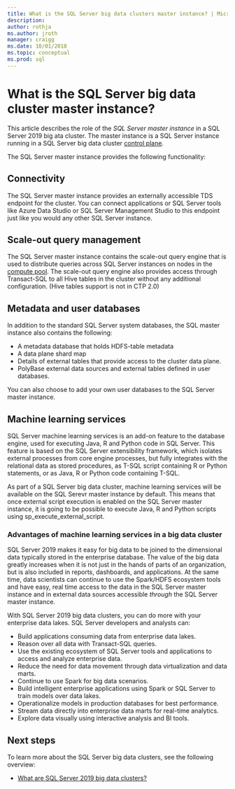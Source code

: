 ```yaml
---
title: What is the SQL Server big data clusters master instance? | Microsoft Docs
description:
author: rothja 
ms.author: jroth 
manager: craigg
ms.date: 10/01/2018
ms.topic: conceptual
ms.prod: sql
---
```


# What is the SQL Server big data cluster master instance?

This article describes the role of the *SQL Server master instance* in a SQL Server 2019 big ata cluster. The master instance is a SQL Server instance running in a SQL Server big data cluster [control plane](big-data-cluster-overview.md#controlplane).

The SQL Server master instance provides the following functionality:

## Connectivity

The SQL Server master instance provides an externally accessible TDS endpoint for the cluster. You can connect applications or SQL Server tools like Azure Data Studio or SQL Server Management Studio to this endpoint just like you would any other SQL Server instance.

## Scale-out query management

The SQL Server master instance contains the scale-out query engine that is used to distribute queries across SQL Server instances on nodes in the [compute pool](concept-compute-pool.md). The scale-out query engine also provides access through Transact-SQL to all Hive tables in the cluster without any additional configuration. (Hive tables support is not in CTP 2.0)

## Metadata and user databases

In addition to the standard SQL Server system databases, the SQL master instance also contains the following:

- A metadata database that holds HDFS-table metadata
- A data plane shard map
- Details of external tables that provide access to the cluster data plane.
- PolyBase external data sources and external tables defined in user databases.

You can also choose to add your own user databases to the SQL Server master instance.

## Machine learning services

SQL Server machine learning services is an add-on feature to the database engine, used for executing Java, R and Python code in SQL Server. This feature is based on the SQL Server extensibility framework, which isolates external processes from core engine processes, but fully integrates with the relational data as stored procedures, as T-SQL script containing R or Python statements, or as Java, R or Python code containing T-SQL.

As part of a SQL Server big data cluster, machine learning services will be available on the SQL Serevr master instance by default. This means that once external script execution is enabled on the SQL Server master instance, it is going to be possible to execute Java, R and Python scripts using sp_execute_external_script.

### Advantages of machine learning services in a big data cluster

SQL Server 2019 makes it easy for big data to be joined to the dimensional data typically stored in the enterprise database. The value of the big data greatly increases when it is not just in the hands of parts of an organization, but is also included in reports, dashboards, and applications. At the same time, data scientists can continue to use the Spark/HDFS ecosystem tools and have easy, real time access to the data in the SQL Server master instance and in external data sources accessible _through_ the SQL Server master instance.

With SQL Server 2019 big data clusters, you can do more with your enterprise data lakes. SQL Server developers and analysts can:

* Build applications consuming data from enterprise data lakes.
* Reason over all data with Transact-SQL queries.
* Use the existing ecosystem of SQL Server tools and applications to access and analyze enterprise data.
* Reduce the need for data movement through data virtualization and data marts.
* Continue to use Spark for big data scenarios.
* Build intelligent enterprise applications using Spark or SQL Server to train models over data lakes.
* Operationalize models in production databases for best performance.
* Stream data directly into enterprise data marts for real-time analytics.
* Explore data visually using interactive analysis and BI tools.

## Next steps

To learn more about the SQL Server big data clusters, see the following overview:

- [What are SQL Server 2019 big data clusters?](big-data-cluster-overview.md)
